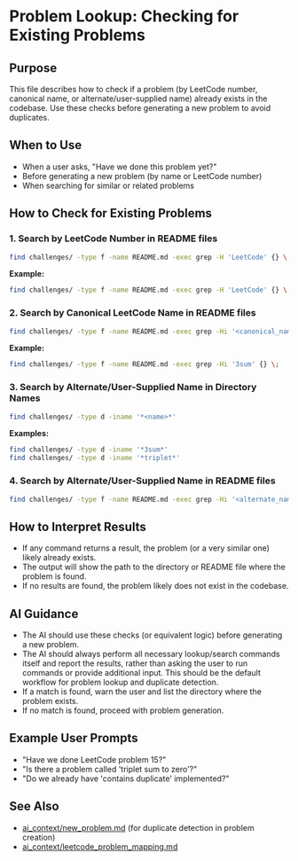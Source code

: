 # Problem Lookup: Checking for Existing Problems

## Purpose
This file describes how to check if a problem (by LeetCode number, canonical name, or alternate/user-supplied name) already exists in the codebase. Use these checks before generating a new problem to avoid duplicates.

## When to Use
- When a user asks, "Have we done this problem yet?"
- Before generating a new problem (by name or LeetCode number)
- When searching for similar or related problems

## How to Check for Existing Problems

### 1. Search by LeetCode Number in README files
```sh
find challenges/ -type f -name README.md -exec grep -H 'LeetCode' {} \; | grep -i <number>
```
**Example:**
```sh
find challenges/ -type f -name README.md -exec grep -H 'LeetCode' {} \; | grep -i 15
```

### 2. Search by Canonical LeetCode Name in README files
```sh
find challenges/ -type f -name README.md -exec grep -Hi '<canonical_name>' {} \;
```
**Example:**
```sh
find challenges/ -type f -name README.md -exec grep -Hi '3sum' {} \;
```

### 3. Search by Alternate/User-Supplied Name in Directory Names
```sh
find challenges/ -type d -iname '*<name>*'
```
**Examples:**
```sh
find challenges/ -type d -iname '*3sum*'
find challenges/ -type d -iname '*triplet*'
```

### 4. Search by Alternate/User-Supplied Name in README files
```sh
find challenges/ -type f -name README.md -exec grep -Hi '<alternate_name>' {} \;
```

## How to Interpret Results
- If any command returns a result, the problem (or a very similar one) likely already exists.
- The output will show the path to the directory or README file where the problem is found.
- If no results are found, the problem likely does not exist in the codebase.

## AI Guidance
- The AI should use these checks (or equivalent logic) before generating a new problem.
- The AI should always perform all necessary lookup/search commands itself and report the results, rather than asking the user to run commands or provide additional input. This should be the default workflow for problem lookup and duplicate detection.
- If a match is found, warn the user and list the directory where the problem exists.
- If no match is found, proceed with problem generation.

## Example User Prompts
- "Have we done LeetCode problem 15?"
- "Is there a problem called 'triplet sum to zero'?"
- "Do we already have 'contains duplicate' implemented?"

## See Also
- [ai_context/new_problem.md](new_problem.md) (for duplicate detection in problem creation)
- [ai_context/leetcode_problem_mapping.md](leetcode_problem_mapping.md) 
